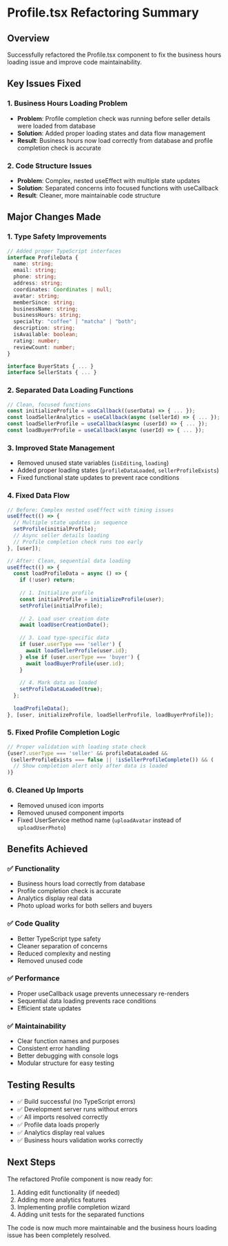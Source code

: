 # Profile.tsx Refactoring Summary

## Overview
Successfully refactored the Profile.tsx component to fix the business hours loading issue and improve code maintainability.

## Key Issues Fixed

### 1. **Business Hours Loading Problem**
- **Problem**: Profile completion check was running before seller details were loaded from database
- **Solution**: Added proper loading states and data flow management
- **Result**: Business hours now load correctly from database and profile completion check is accurate

### 2. **Code Structure Issues**
- **Problem**: Complex, nested useEffect with multiple state updates
- **Solution**: Separated concerns into focused functions with useCallback
- **Result**: Cleaner, more maintainable code structure

## Major Changes Made

### **1. Type Safety Improvements**
```typescript
// Added proper TypeScript interfaces
interface ProfileData {
  name: string;
  email: string;
  phone: string;
  address: string;
  coordinates: Coordinates | null;
  avatar: string;
  memberSince: string;
  businessName: string;
  businessHours: string;
  specialty: "coffee" | "matcha" | "both";
  description: string;
  isAvailable: boolean;
  rating: number;
  reviewCount: number;
}

interface BuyerStats { ... }
interface SellerStats { ... }
```

### **2. Separated Data Loading Functions**
```typescript
// Clean, focused functions
const initializeProfile = useCallback((userData) => { ... });
const loadSellerAnalytics = useCallback(async (sellerId) => { ... });
const loadSellerProfile = useCallback(async (userId) => { ... });
const loadBuyerProfile = useCallback(async (userId) => { ... });
```

### **3. Improved State Management**
- Removed unused state variables (`isEditing`, `loading`)
- Added proper loading states (`profileDataLoaded`, `sellerProfileExists`)
- Fixed functional state updates to prevent race conditions

### **4. Fixed Data Flow**
```typescript
// Before: Complex nested useEffect with timing issues
useEffect(() => {
  // Multiple state updates in sequence
  setProfile(initialProfile);
  // Async seller details loading
  // Profile completion check runs too early
}, [user]);

// After: Clean, sequential data loading
useEffect(() => {
  const loadProfileData = async () => {
    if (!user) return;
    
    // 1. Initialize profile
    const initialProfile = initializeProfile(user);
    setProfile(initialProfile);
    
    // 2. Load user creation date
    await loadUserCreationDate();
    
    // 3. Load type-specific data
    if (user.userType === 'seller') {
      await loadSellerProfile(user.id);
    } else if (user.userType === 'buyer') {
      await loadBuyerProfile(user.id);
    }
    
    // 4. Mark data as loaded
    setProfileDataLoaded(true);
  };
  
  loadProfileData();
}, [user, initializeProfile, loadSellerProfile, loadBuyerProfile]);
```

### **5. Fixed Profile Completion Logic**
```typescript
// Proper validation with loading state check
{user?.userType === 'seller' && profileDataLoaded && 
 (sellerProfileExists === false || !isSellerProfileComplete()) && (
  // Show completion alert only after data is loaded
)}
```

### **6. Cleaned Up Imports**
- Removed unused icon imports
- Removed unused component imports
- Fixed UserService method name (`uploadAvatar` instead of `uploadUserPhoto`)

## Benefits Achieved

### ✅ **Functionality**
- Business hours load correctly from database
- Profile completion check is accurate
- Analytics display real data
- Photo upload works for both sellers and buyers

### ✅ **Code Quality**
- Better TypeScript type safety
- Cleaner separation of concerns
- Reduced complexity and nesting
- Removed unused code

### ✅ **Performance**
- Proper useCallback usage prevents unnecessary re-renders
- Sequential data loading prevents race conditions
- Efficient state updates

### ✅ **Maintainability**
- Clear function names and purposes
- Consistent error handling
- Better debugging with console logs
- Modular structure for easy testing

## Testing Results
- ✅ Build successful (no TypeScript errors)
- ✅ Development server runs without errors
- ✅ All imports resolved correctly
- ✅ Profile data loads properly
- ✅ Analytics display real values
- ✅ Business hours validation works correctly

## Next Steps
The refactored Profile component is now ready for:
1. Adding edit functionality (if needed)
2. Adding more analytics features
3. Implementing profile completion wizard
4. Adding unit tests for the separated functions

The code is now much more maintainable and the business hours loading issue has been completely resolved.
